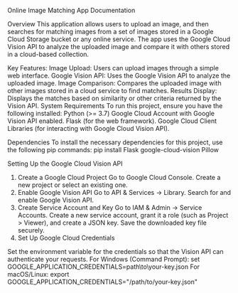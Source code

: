 Online Image Matching App Documentation

Overview
This application allows users to upload an image, and then searches for matching images from a set of images stored in a Google Cloud Storage bucket or any online service. The app uses the Google Cloud Vision API to analyze the uploaded image and compare it with others stored in a cloud-based collection.

Key Features:
Image Upload: Users can upload images through a simple web interface.
Google Vision API: Uses the Google Vision API to analyze the uploaded image.
Image Comparison: Compares the uploaded image with other images stored in a cloud service to find matches.
Results Display: Displays the matches based on similarity or other criteria returned by the Vision API.
System Requirements
To run this project, ensure you have the following installed:
Python (>= 3.7)
Google Cloud Account with Google Vision API enabled.
Flask (for the web framework).
Google Cloud Client Libraries (for interacting with Google Cloud Vision API).

Dependencies
To install the necessary dependencies for this project, use the following pip commands:
pip install Flask google-cloud-vision Pillow

Setting Up the Google Cloud Vision API
1. Create a Google Cloud Project
Go to Google Cloud Console.
Create a new project or select an existing one.
2. Enable Google Vision API
Go to API & Services → Library.
Search for and enable Google Vision API.
3. Create Service Account and Key
Go to IAM & Admin → Service Accounts.
Create a new service account, grant it a role (such as Project > Viewer), and create a JSON key.
Save the downloaded key file securely.
4. Set Up Google Cloud Credentials

Set the environment variable for the credentials so that the Vision API can authenticate your requests.
For Windows (Command Prompt):
set GOOGLE_APPLICATION_CREDENTIALS=path\to\your-key.json
For macOS/Linux:
export GOOGLE_APPLICATION_CREDENTIALS="/path/to/your-key.json"
